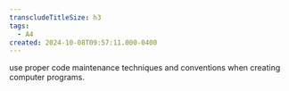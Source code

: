 ```yaml
---
transcludeTitleSize: h3
tags:
  - A4
created: 2024-10-08T09:57:11.000-0400
---
```

use proper code maintenance techniques and conventions when creating computer programs.